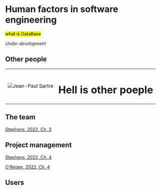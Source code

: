 # Human factors in software engineering
<link rel="stylesheet" type="text/css" href="../set09102.css" /> 

<mark>what is DataBase</mark>

*Under development*

## Other people

<feature>

|  |                               |
|--|-------------------------------|
| ![Jean-Paul Sartre](https://upload.wikimedia.org/wikipedia/commons/thumb/b/b7/Jean-Paul_Sartre_in_Venice_%28crop%29.jpg/640px-Jean-Paul_Sartre_in_Venice_%28crop%29.jpg) | <h1>Hell is other poeple </h1> |

</feature>


## The team

[Stephens, 2022, Ch. 3](https://learning.oreilly.com/library/view/beginning-software-engineering/9781119901709/c03.xhtml)


## Project management

[Stephens, 2022, Ch. 4](https://learning.oreilly.com/library/view/beginning-software-engineering/9781119901709/c04.xhtml)

[O'Regen, 2022, Ch. 4](https://link-springer-com.napier.idm.oclc.org/chapter/10.1007/978-3-031-07816-3_4)

## Users

